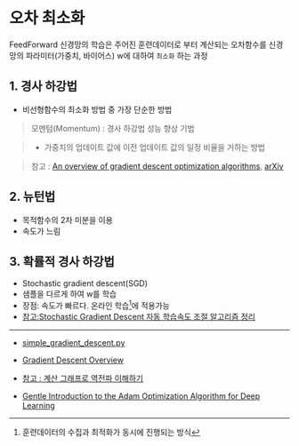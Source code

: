 # 오차 최소화 
FeedForward 신경망의 학습은 주어진 훈련데이터로 부터 계산되는 오차함수를 신경망의 파라미터(가중치, 바이어스) w에 대하여 `최소화` 하는 과정

## 1. 경사 하강법
* 비선형함수의 최소화 방법 중 가장 단순한 방법

> 모멘텀(Momentum) : 경사 하강법 성능 향상 기법 

> * 가중치의 업데이트 값에 이전 업데이트 값의 일정 비율을 거하는 방법 

> 참고 : [An overview of gradient descent optimization algorithms](http://sebastianruder.com/optimizing-gradient-descent/index.html), [arXiv](https://arxiv.org/abs/1609.04747)

## 2. 뉴턴법
* 목적함수의 2차 미분을 이용 
* 속도가 느림 

## 3. 확률적 경사 하강법 
* Stochastic gradient descent(SGD)
* 샘플을 다르게 하여 w를 학습
* 장점: 속도가 빠르다. 온라인 학습[^1]에 적용가능 
* [참고:Stochastic Gradient Descent 자동 학습속도 조절 알고리즘 정리](http://keunwoochoi.blogspot.com/2016/12/stochastic-gradient-descent.html)



---
[^1]: 훈련데이터의 수집과 최적화가 동시에 진행되는 방식 

- [simple_gradient_descent.py](https://gist.github.com/chris-chris/808d383f19f74c537d9b4476b019c59a)
- [Gradient Descent Overview](https://brunch.co.kr/@chris-song/50)
- [참고 : 계산 그래프로 역전파 이해하기](https://brunch.co.kr/@chris-song/22)

- [Gentle Introduction to the Adam Optimization Algorithm for Deep Learning](https://machinelearningmastery.com/adam-optimization-algorithm-for-deep-learning/)